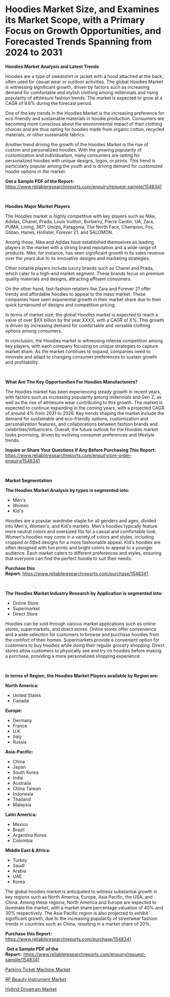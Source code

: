 <p><h1>Hoodies Market Size, and Examines its Market Scope, with a Primary Focus on Growth Opportunities, and Forecasted Trends Spanning from 2024 to 2031</h1></p><p><strong>Hoodies Market Analysis and Latest Trends</strong></p>
<p><p>Hoodies are a type of sweatshirt or jacket with a hood attached at the back, often used for casual wear or outdoor activities. The global Hoodies Market is witnessing significant growth, driven by factors such as increasing demand for comfortable and stylish clothing among millennials and rising popularity of athleisure fashion trends. The market is expected to grow at a CAGR of 9.6% during the forecast period.</p><p>One of the key trends in the Hoodies Market is the increasing preference for eco-friendly and sustainable materials in hoodie production. Consumers are becoming more conscious about the environmental impact of their clothing choices and are thus opting for hoodies made from organic cotton, recycled materials, or other sustainable fabrics.</p><p>Another trend driving the growth of the Hoodies Market is the rise of custom and personalized hoodies. With the growing popularity of customization and individualism, many consumers are opting for personalized hoodies with unique designs, logos, or prints. This trend is particularly popular among the youth and is driving demand for customized hoodie options in the market.</p></p>
<p><strong>Get a Sample PDF of the Report:&nbsp;</strong> <a href="https://www.reliableresearchreports.com/enquiry/request-sample/1548341">https://www.reliableresearchreports.com/enquiry/request-sample/1548341</a></p>
<p>&nbsp;</p>
<p><strong>Hoodies Major Market Players</strong></p>
<p><p>The Hoodies market is highly competitive with key players such as Nike, Adidas, Chanel, Prada, Louis Vuitton, Burberry, Pierre Cardin, UA, Zara, PUMA, Lining, 361°, Uniqlo, Patagonia, The North Face, Champion, Fox, Gildan, Hanes, Hollister, Forever 21, and SALOMON. </p><p>Among these, Nike and Adidas have established themselves as leading players in the market with a strong brand reputation and a wide range of products. Nike, for instance, has seen significant growth in its sales revenue over the years due to its innovative designs and marketing strategies.</p><p>Other notable players include luxury brands such as Chanel and Prada, which cater to a high-end market segment. These brands focus on premium quality materials and designs, attracting affluent consumers.</p><p>On the other hand, fast-fashion retailers like Zara and Forever 21 offer trendy and affordable hoodies to appeal to the mass market. These companies have seen exponential growth in their market share due to their quick turnaround of designs and competitive pricing.</p><p>In terms of market size, the global Hoodies market is expected to reach a value of over $XX billion by the year XXXX, with a CAGR of X%. This growth is driven by increasing demand for comfortable and versatile clothing options among consumers.</p><p>In conclusion, the Hoodies market is witnessing intense competition among key players, with each company focusing on unique strategies to capture market share. As the market continues to expand, companies need to innovate and adapt to changing consumer preferences to sustain growth and profitability.</p></p>
<p>&nbsp;</p>
<p><strong>What Are The Key Opportunities For Hoodies Manufacturers?</strong></p>
<p><p>The Hoodies market has been experiencing steady growth in recent years, with factors such as increasing popularity among millennials and Gen Z, as well as the rise of athleisure wear contributing to this growth. The market is expected to continue expanding in the coming years, with a projected CAGR of around 4% from 2021 to 2026. Key trends shaping the market include the demand for sustainable and eco-friendly options, customization and personalization features, and collaborations between fashion brands and celebrities/influencers. Overall, the future outlook for the Hoodies market looks promising, driven by evolving consumer preferences and lifestyle trends.</p></p>
<p><strong>Inquire or Share Your Questions If Any Before Purchasing This Report:</strong> <a href="https://www.reliableresearchreports.com/enquiry/pre-order-enquiry/1548341">https://www.reliableresearchreports.com/enquiry/pre-order-enquiry/1548341</a></p>
<p>&nbsp;</p>
<p><strong>Market Segmentation</strong></p>
<p><strong>The Hoodies Market Analysis by types is segmented into:</strong></p>
<p><ul><li>Men's</li><li>Women</li><li>Kid's</li></ul></p>
<p><p>Hoodies are a popular wardrobe staple for all genders and ages, divided into Men's, Women's, and Kid's markets. Men's hoodies typically feature more neutral colors and oversized fits for a casual and comfortable look. Women's hoodies may come in a variety of colors and styles, including cropped or fitted designs for a more fashionable appeal. Kid's hoodies are often designed with fun prints and bright colors to appeal to a younger audience. Each market caters to different preferences and styles, ensuring that everyone can find the perfect hoodie to suit their needs.</p></p>
<p><strong>Purchase this Report:&nbsp;</strong><a href="https://www.reliableresearchreports.com/purchase/1548341">https://www.reliableresearchreports.com/purchase/1548341</a></p>
<p>&nbsp;</p>
<p><strong>The Hoodies Market Industry Research by Application is segmented into:</strong></p>
<p><ul><li>Online Store</li><li>Supermarket</li><li>Direct Store</li></ul></p>
<p><p>Hoodies can be sold through various market applications such as online stores, supermarkets, and direct stores. Online stores offer convenience and a wide selection for customers to browse and purchase hoodies from the comfort of their homes. Supermarkets provide a convenient option for customers to buy hoodies while doing their regular grocery shopping. Direct stores allow customers to physically see and try on hoodies before making a purchase, providing a more personalized shopping experience.</p></p>
<p>&nbsp;</p>
<p><strong>In terms of Region, the Hoodies Market Players available by Region are:</strong></p>
<p>
    <p> <strong> North America: </strong>
        <ul>
            <li>United States</li>
            <li>Canada</li>
        </ul>
        </p> 
    <p> <strong> Europe: </strong>
        <ul>
            <li>Germany</li>
            <li>France</li>
            <li>U.K.</li>
            <li>Italy</li>
            <li>Russia</li>
        </ul>
        </p> 
    <p> <strong> Asia-Pacific: </strong>
        <ul>
            <li>China</li>
            <li>Japan</li>
            <li>South Korea</li>
            <li>India</li>
            <li>Australia</li>
            <li>China Taiwan</li>
            <li>Indonesia</li>
            <li>Thailand</li>
            <li>Malaysia</li>
        </ul>
        </p> 
    <p> <strong> Latin America: </strong>
        <ul>
            <li>Mexico</li>
            <li>Brazil</li>
            <li>Argentina Korea</li>
            <li>Colombia</li>
        </ul>
        </p> 
    <p> <strong> Middle East & Africa: </strong>
        <ul>
            <li>Turkey</li>
            <li>Saudi</li>
            <li>Arabia</li>
            <li>UAE</li>
            <li>Korea</li>
        </ul>
    </p>
    </p>
<p><p>The global hoodies market is anticipated to witness substantial growth in key regions such as North America, Europe, Asia Pacific, the USA, and China. Among these regions, North America and Europe are expected to dominate the market, with a market share percentage valuation of 40% and 30% respectively. The Asia Pacific region is also projected to exhibit significant growth, due to the increasing popularity of streetwear fashion trends in countries such as China, resulting in a market share of 20%.</p></p>
<p><strong>Purchase this Report: </strong><a href="https://www.reliableresearchreports.com/purchase/1548341">https://www.reliableresearchreports.com/purchase/1548341</a></p>
<p>&nbsp;<strong>Get a Sample PDF of the Report:&nbsp;&nbsp;</strong><a href="https://www.reliableresearchreports.com/enquiry/request-sample/1548341">https://www.reliableresearchreports.com/enquiry/request-sample/1548341</a></p>
<p><strong></strong></p>
<p><p><a href="https://shimmer-gardenia-37a.notion.site/Parking-Ticket-Machine-Market-Research-Report-Provides-Critical-Insights-that-can-help-Shape-Busines-c79fb6b2c96b41faa82f668e86e41e3c">Parking Ticket Machine Market</a></p><p><a href="https://github.com/pgtimber/Market-Research-Report-List-1/blob/main/rf-beauty-instrument-market.md">RF Beauty Instrument Market</a></p><p><a href="https://meowing-lemming-dd3.notion.site/Hybrid-Drivetrain-Market-Research-Report-The-Key-To-Successful-Business-Strategy-Forecasted-for-Per-474e8fda0ca3437eb65255867ff2207f">Hybrid Drivetrain Market</a></p></p>
